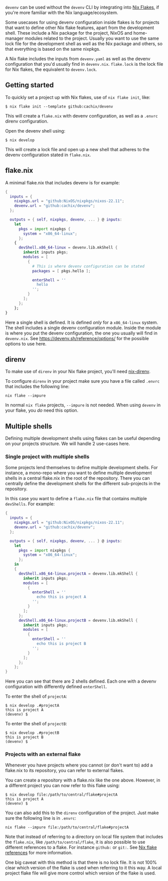 `devenv` can be used without the `devenv` CLI by integrating into [Nix Flakes](https://www.tweag.io/blog/2020-05-25-flakes/), if you're more familiar with the Nix language/ecosystem.

Some usecases for using devenv configuration inside flakes is for projects that want to define other Nix flake features, apart from the development shell.
These include a Nix package for the project, NixOS and home-manager modules related to the project.
Usually you want to use the same lock file for the development shell as well as the Nix package and others, so that everything is based on the same nixpkgs.

A Nix flake includes the inputs from `devenv.yaml` as well as the devenv configuration that you'd usually find in `devenv.nix`. `flake.lock` is the lock file for Nix flakes, the equivalent to `devenv.lock`.

## Getting started

To quickly set a project up with Nix flakes, use of `nix flake init`, like:

```console
$ nix flake init --template github:cachix/devenv
```

This will create a `flake.nix` with devenv configuration, as well as a `.envrc` direnv configuration.

Open the devenv shell using:

```console
$ nix develop
```

This will create a lock file and open up a new shell that adheres to the devenv configuration stated in `flake.nix`.

## flake.nix

A minimal flake.nix that includes devenv is for example:

```nix
{
  inputs = {
    nixpkgs.url = "github:NixOS/nixpkgs/nixos-22.11";
    devenv.url = "github:cachix/devenv";
  };

  outputs = { self, nixpkgs, devenv, ... } @ inputs:
    let
      pkgs = import nixpkgs {
        system = "x86_64-linux";
      };
    {
      devShell.x86_64-linux = devenv.lib.mkShell {
        inherit inputs pkgs;
        modules = [
          {
            # This is where devenv configuration can be stated
            packages = [ pkgs.hello ];

            enterShell = ''
              hello
            '';
          }
        ];
      };
    };
}
```

Here a single shell is defined. It is defined _only_ for a `x86_64-linux` system. The shell includes a single devenv configuration module.
Inside the module is where you put the devenv configuration, the one you usually will find in `devenv.nix`. See https://devenv.sh/reference/options/ for the possible options to use here.

## direnv

To make use of `direnv` in your Nix flake project, you'll need [nix-direnv](https://github.com/nix-community/nix-direnv).

To configure `direnv` in your project make sure you have a file called `.envrc` that includes the following line:

```text
nix flake --impure
```

In normal `nix flake` projects, `--impure` is not needed. When using `devenv` in your flake, you _do_ need this option.

## Multiple shells

Defining multiple development shells using flakes can be useful depending on your projects structure. We will handle 2 use-cases here.

### Single project with multiple shells

Some projects lend themselves to define multiple development shells. For instance, a mono-repo where you want to define multiple development shells in a central flake.nix in the root of the repository. There you can centrally define the development shells for the different sub-projects in the repository.

In this case you want to define a `flake.nix` file that contains multiple `devShells`. For example:

```nix
{
  inputs = {
    nixpkgs.url = "github:NixOS/nixpkgs/nixos-22.11";
    devenv.url = "github:cachix/devenv";
  };

  outputs = { self, nixpkgs, devenv, ... } @ inputs:
    let
      pkgs = import nixpkgs {
        system = "x86_64-linux";
      };
    in
    {
      devShell.x86_64-linux.projectA = devenv.lib.mkShell {
        inherit inputs pkgs;
        modules = [
          {
            enterShell = ''
              echo this is project A
            '';
          }
        ];
      };
      devShell.x86_64-linux.projectB = devenv.lib.mkShell {
        inherit inputs pkgs;
        modules = [
          {
            enterShell = ''
              echo this is project B
            '';
          }
        ];
      };
    };
}
```

Here you can see that there are 2 shells defined. Each one with a devenv configuration with differently defined `enterShell`.

To enter the shell of `projectA`:

```console
$ nix develop .#projectA
this is project A
(devenv) $ 
```

To enter the shell of `projectB`:

```console
$ nix develop .#projectB
this is project B
(devenv) $ 
```

### Projects with an external flake

Whenever you have projects where you cannot (or don't want to) add a flake.nix to its repository, you can refer to external flakes.

You can create a repository with a flake.nix like the one above. However, in a different project you can now refer to this flake using:

```console
$ nix develop file:/path/to/central/flake#projectA
this is project A
(devenv) $ 
```

You can also add this to the `direnv` configuration of the project. Just make sure the following line is in `.envrc`:

```text
nix flake --impure file:/path/to/central/flake#projectA
```

Note that instead of referring to a directory on local file system that includes the `flake.nix`, like `/path/to/central/flake`, it is also possible to use different references to a flake. For instance `github:` or `git:`. See [Nix flake references](https://nixos.org/manual/nix/stable/command-ref/new-cli/nix3-flake.html#flake-references) for more information.

One big caveat with this method is that there is no lock file. It is not 100% clear which version of the flake is used when referring to it this way. A local project flake file will give more control which version of the flake is used.
